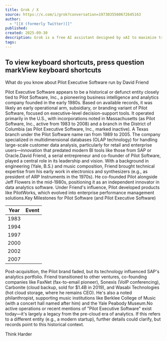 ```yaml
---
title: Grok / X
source: https://x.com/i/grok?conversation=1973035560672645163
author:
  - "[[X (formerly Twitter)]]"
published:
created: 2025-09-30
description: Grok is a free AI assistant designed by xAI to maximize truth and objectivity. Grok offers real-time search, image generation, trend analysis, and more.
tags:
---
```

## To view keyboard shortcuts, press question markView keyboard shortcuts

What do you know about Pilot Executive Software run by David Friend

Pilot Executive Software appears to be a historical or defunct entity closely tied to Pilot Software, Inc., a pioneering business intelligence and analytics company founded in the early 1980s. Based on available records, it was likely an early operational arm, subsidiary, or branding variant of Pilot Software, focused on executive-level decision-support tools. It operated primarily in the U.S., with incorporations noted in Massachusetts (as Pilot Software, Inc., active from 1983 to 2008) and a branch in the District of Columbia (as Pilot Executive Software, Inc., marked inactive). A Texas branch under the Pilot Software name ran from 1989 to 2005. The company specialized in multidimensional databases (OLAP technology) for handling large-scale customer data analysis, particularly for retail and enterprise users—innovation that predated modern BI tools like those from SAP or Oracle.David Friend, a serial entrepreneur and co-founder of Pilot Software, played a central role in its leadership and vision. With a background in engineering (Yale, B.S.) and music composition, Friend brought technical expertise from his early work in electronics and synthesizers (e.g., as president of ARP Instruments in the 1970s). He co-founded Pilot alongside Jeff Flowers in the mid-1980s, positioning it as an independent innovator in data analytics software. Under Friend's influence, Pilot developed products like PilotWorks, which evolved into enterprise performance management solutions.Key Milestones for Pilot Software (and Pilot Executive Software)

| Year | Event |
| --- | --- |
| 1983 |  |
| 1994 |  |
| 1997 |  |
| 2000 |  |
| 2002 |  |
| 2007 |  |

Post-acquisition, the Pilot brand faded, but its technology influenced SAP's analytics portfolio. Friend transitioned to other ventures, co-founding companies like FaxNet (fax-to-email pioneer), Sonexis (VoIP conferencing), Carbonite (cloud backup, sold for $1.4B in 2019), and Wasabi Technologies (hot cloud storage, where he remains CEO). He's also a noted philanthropist, supporting music institutions like Berklee College of Music (with a concert hall named after him) and the Yale Peabody Museum.No active operations or recent mentions of "Pilot Executive Software" exist today—it's largely a legacy from the pre-cloud era of analytics. If this refers to a different entity (e.g., a modern startup), further details could clarify, but records point to this historical context.

Think Harder
